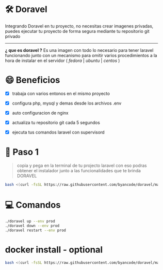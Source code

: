 # 🛠️ Doravel

Integrando Doravel en tu proyecto, no necesitas crear imagenes privadas, puedes ejecutar tu proyecto de forma segura mediante tu repositorio git privado

---

**¿ que es doravel ?**
Es una imagen con todo lo necesario para tener laravel funcionando junto con un mecanismo para omitir varios procedimientos a la hora de instalar en el servidor ( *fedora* | *ubuntu* | *centos* )

# 😄 Beneficios
- [x] trabaja con varios entonos en el mismo proyecto
- [x] configura php, mysql y demas desde los archivos .env
- [x] auto configuracion de nginx
- [x] actualiza tu repositorio git cada 5 segundos
- [x] ejecuta tus comandos laravel con supervisord


# 👣 Paso 1
> copia y pega en la terminal de tu projecto laravel
> con eso podras obtener el instalador junto a las
> funcionalidades que te brinda DORAVEL

```bash
bash <(curl -fsSL https://raw.githubusercontent.com/byancode/doravel/main/bin/init)
```

# 💻 Comandos

```bash
./doravel up --env prod
./doravel down --env prod
./doravel restart --env prod
```

# docker install - optional


```bash
bash <(curl -fsSL https://raw.githubusercontent.com/byancode/doravel/main/bin/docker)
```